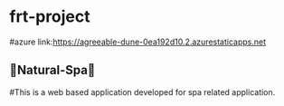 # frt-project
#azure link:https://agreeable-dune-0ea192d10.2.azurestaticapps.net
## 🌺Natural-Spa🌺
#This is a web based application developed for spa related application.
